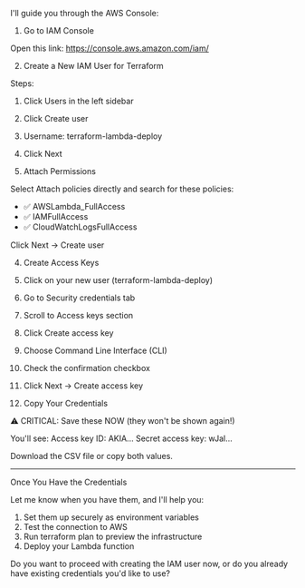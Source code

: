   I'll guide you through the AWS Console:

  1. Go to IAM Console

  Open this link: https://console.aws.amazon.com/iam/

  2. Create a New IAM User for Terraform

  Steps:
  1. Click Users in the left sidebar
  2. Click Create user
  3. Username: terraform-lambda-deploy
  4. Click Next

  3. Attach Permissions

  Select Attach policies directly and search for these policies:
  - ✅ AWSLambda_FullAccess
  - ✅ IAMFullAccess
  - ✅ CloudWatchLogsFullAccess

  Click Next → Create user

  4. Create Access Keys

  1. Click on your new user (terraform-lambda-deploy)
  2. Go to Security credentials tab
  3. Scroll to Access keys section
  4. Click Create access key
  5. Choose Command Line Interface (CLI)
  6. Check the confirmation checkbox
  7. Click Next → Create access key

  5. Copy Your Credentials

  ⚠️ CRITICAL: Save these NOW (they won't be shown again!)

  You'll see:
  Access key ID: AKIA...
  Secret access key: wJal...

  Download the CSV file or copy both values.

  ---
  Once You Have the Credentials

  Let me know when you have them, and I'll help you:

  1. Set them up securely as environment variables
  2. Test the connection to AWS
  3. Run terraform plan to preview the infrastructure
  4. Deploy your Lambda function

  Do you want to proceed with creating the IAM user now, or do you already have existing credentials you'd like to use?